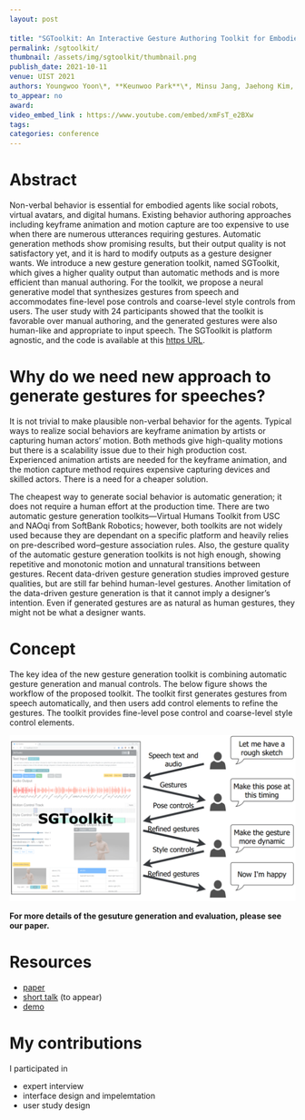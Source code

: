 ```yaml
---
layout: post

title: "SGToolkit: An Interactive Gesture Authoring Toolkit for Embodied Conversational Agents"
permalink: /sgtoolkit/
thumbnail: /assets/img/sgtoolkit/thumbnail.png
publish_date: 2021-10-11
venue: UIST 2021
authors: Youngwoo Yoon\*, **Keunwoo Park**\*, Minsu Jang, Jaehong Kim, Geehyuk Lee
to_appear: no
award:
video_embed_link : https://www.youtube.com/embed/xmFsT_e2BXw
tags:
categories: conference
---
```

# Abstract
Non-verbal behavior is essential for embodied agents like social robots, virtual avatars, and digital humans. Existing behavior authoring approaches including keyframe animation and motion capture are too expensive to use when there are numerous utterances requiring gestures. Automatic generation methods show promising results, but their output quality is not satisfactory yet, and it is hard to modify outputs as a gesture designer wants. We introduce a new gesture generation toolkit, named SGToolkit, which gives a higher quality output than automatic methods and is more efficient than manual authoring. For the toolkit, we propose a neural generative model that synthesizes gestures from speech and accommodates fine-level pose controls and coarse-level style controls from users. The user study with 24 participants showed that the toolkit is favorable over manual authoring, and the generated gestures were also human-like and appropriate to input speech. The SGToolkit is platform agnostic, and the code is available at this [https URL](https://github.com/ai4r/SGToolkit).

# Why do we need new approach to generate gestures for speeches?

It is not trivial to make plausible non-verbal behavior for the agents. Typical ways to realize social behaviors are keyframe animation by artists or capturing human actors’ motion. Both methods give high-quality motions but there is a scalability issue due to their high production cost. Experienced animation artists are needed for the keyframe animation, and the motion capture method requires expensive capturing devices and skilled actors. There is a need for a cheaper solution. 

The cheapest way to generate social behavior is automatic generation; it does not require a human effort at the production time. There are two automatic gesture generation toolkits—Virtual Humans Toolkit from USC and NAOqi from SoftBank Robotics; however, both toolkits are not widely used because they are dependant on a specific platform and heavily relies on pre-described word–gesture association rules. Also, the gesture quality of the automatic gesture generation toolkits is not high enough, showing repetitive and monotonic motion and unnatural transitions between gestures. Recent data-driven gesture generation studies improved gesture qualities, but are still far behind human-level gestures. Another limitation of the data-driven gesture generation is that it cannot imply a designer’s intention. Even if generated gestures are as natural as human gestures, they might not be what a designer wants.

# Concept

The key idea of the new gesture generation toolkit is combining automatic gesture generation and manual controls. The below figure shows the workflow of the proposed toolkit. The toolkit first generates gestures from speech automatically, and then users add control elements to refine the gestures. The toolkit provides fine-level pose control and coarse-level style control elements.

![concept](/assets/img/sgtoolkit/concept.png)

**For more details of the gesuture generation and evaluation, please see our paper.**

# Resources
- [paper](https://arxiv.org/abs/2108.04636)
- [short talk]() (to appear)
- [demo](https://youtu.be/C-8kGlkYpl4)

# My contributions
I participated in
- expert interview
- interface design and impelemtation
- user study design